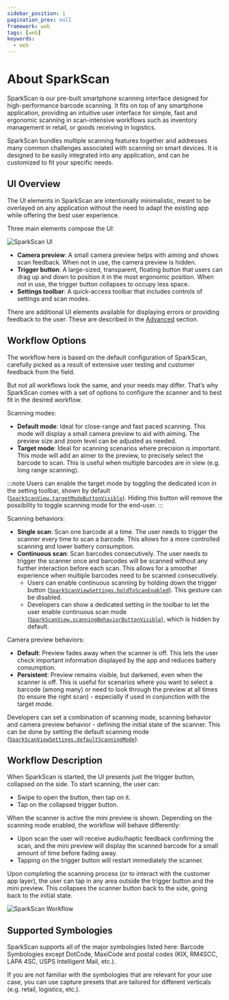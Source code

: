 ```yaml
---
sidebar_position: 1
pagination_prev: null
framework: web
tags: [web]
keywords:
  - web
---
```


# About SparkScan

SparkScan is our pre-built smartphone scanning interface designed for high-performance barcode scanning. It fits on top of any smartphone application, providing an intuitive user interface for simple, fast and ergonomic scanning in scan-intensive workflows such as inventory management in retail, or goods receiving in logistics.

SparkScan bundles multiple scanning features together and addresses many common challenges associated with scanning on smart devices. It is designed to be easily integrated into any application, and can be customized to fit your specific needs.

## UI Overview

The UI elements in SparkScan are intentionally minimalistic, meant to be overlayed on any application without the need to adapt the existing app while offering the best user experience.

Three main elements compose the UI:

![SparkScan UI](/img/sparkscan/features_web.png)

- **Camera preview**: A small camera preview helps with aiming and shows scan feedback. When not in use, the camera preview is hidden.
- **Trigger button**: A large-sized, transparent, floating button that users can drag up and down to position it in the most ergonomic position. When not in use, the trigger button collapses to occupy less space.
- **Settings toolbar**: A quick-access toolbar that includes controls of settings and scan modes.

There are additional UI elements available for displaying errors or providing feedback to the user. These are described in the [Advanced](./advanced.md) section.

## Workflow Options

The workflow here is based on the default configuration of SparkScan, carefully picked as a result of extensive user testing and customer feedback from the field.

But not all workflows look the same, and your needs may differ. That’s why SparkScan comes with a set of options to configure the scanner and to best fit in the desired workflow.

Scanning modes:

- **Default mode**: Ideal for close-range and fast paced scanning. This mode will display a small camera preview to aid with aiming. The preview size and zoom level can be adjusted as needed.
- **Target mode**: Ideal for scanning scenarios where precision is important. This mode will add an aimer to the preview, to precisely select the barcode to scan. This is useful when multiple barcodes are in view (e.g. long range scanning).

:::note
Users can enable the target mode by toggling the dedicated icon in the setting toolbar, shown by default ([`SparkScanView.targetModeButtonVisible`](https://docs.scandit.com/data-capture-sdk/web/barcode-capture/api/ui/spark-scan-view.html#property-scandit.datacapture.barcode.spark.ui.SparkScanView.TargetModeButtonVisible)). Hiding this button will remove the possibility to toggle scanning mode for the end-user.
:::

Scanning behaviors:

- **Single scan**: Scan one barcode at a time. The user needs to trigger the scanner every time to scan a barcode. This allows for a more controlled scanning and lower battery consumption.
- **Continuous scan**: Scan barcodes consecutively. The user needs to trigger the scanner once and barcodes will be scanned without any further interaction before each scan. This allows for a smoother experience when multiple barcodes need to be scanned consecutively.
    - Users can enable continuous scanning by holding down the trigger button ([`SparkScanViewSettings.holdToScanEnabled`](https://docs.scandit.com/data-capture-sdk/web/barcode-capture/api/ui/spark-scan-view-settings.html#property-scandit.datacapture.barcode.spark.ui.SparkScanViewSettings.HoldToScanEnabled)). This gesture can be disabled.
    - Developers can show a dedicated setting in the toolbar to let the user enable continuous scan mode ([`SparkScanView.scanningBehaviorButtonVisible`](https://docs.scandit.com/data-capture-sdk/web/barcode-capture/api/ui/spark-scan-view.html#property-scandit.datacapture.barcode.spark.ui.SparkScanView.ScanningBehaviorButtonVisible)), which is hidden by default.

Camera preview behaviors:

- **Default**: Preview fades away when the scanner is off. This lets the user check important information displayed by the app and reduces battery consumption.
- **Persistent**: Preview remains visible, but darkened, even when the scanner is off. This is useful for scenarios where you want to select a barcode (among many) or need to look through the preview at all times (to ensure the right scan) - especially if used in conjunction with the target mode.

Developers can set a combination of scanning mode, scanning behavior and camera preview behavior - defining the initial state of the scanner. This can be done by setting the default scanning mode ([`SparkScanViewSettings.defaultScanningMode`](https://docs.scandit.com/data-capture-sdk/web/barcode-capture/api/ui/spark-scan-view-settings.html#property-scandit.datacapture.barcode.spark.ui.SparkScanViewSettings.DefaultScanningMode)).

## Workflow Description

When SparkScan is started, the UI presents just the trigger button, collapsed on the side. To start scanning, the user can:
- Swipe to open the button, then tap on it.
- Tap on the collapsed trigger button.

When the scanner is active the mini preview is shown. Depending on the scanning mode enabled, the workflow will behave differently:
- Upon scan the user will receive audio/haptic feedback confirming the scan, and the mini preview will display the scanned barcode for a small amount of time before fading away.
- Tapping on the trigger button will restart immediately the scanner.

Upon completing the scanning process (or to interact with the customer app layer), the user can tap in any area outside the trigger button and the mini preview. This collapses the scanner button back to the side, going back to the initial state.

![SparkScan Workflow](/img/sparkscan/workflow-example.gif)

## Supported Symbologies

SparkScan supports all of the major symbologies listed here: Barcode Symbologies except DotCode, MaxiCode and postal codes (KIX, RM4SCC, LAPA 4SC, USPS Intelligent Mail, etc.).

If you are not familiar with the symbologies that are relevant for your use case, you can use capture presets that are tailored for different verticals (e.g. retail, logistics, etc.).
